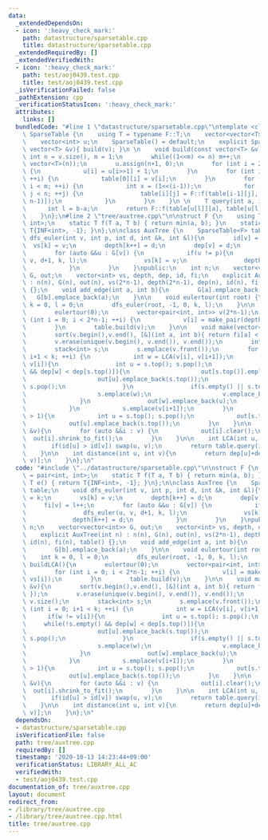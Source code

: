 ```yaml
---
data:
  _extendedDependsOn:
  - icon: ':heavy_check_mark:'
    path: datastructure/sparsetable.cpp
    title: datastructure/sparsetable.cpp
  _extendedRequiredBy: []
  _extendedVerifiedWith:
  - icon: ':heavy_check_mark:'
    path: test/aoj0439.test.cpp
    title: test/aoj0439.test.cpp
  _isVerificationFailed: false
  _pathExtension: cpp
  _verificationStatusIcon: ':heavy_check_mark:'
  attributes:
    links: []
  bundledCode: "#line 1 \"datastructure/sparsetable.cpp\"\ntemplate <class F>\nstruct\
    \ SparseTable {\n    using T = typename F::T;\n    vector<vector<T>> table;\n\
    \    vector<int> u;\n    SparseTable() = default;\n    explicit SparseTable(const\
    \ vector<T> &v){ build(v); }\n \n    void build(const vector<T> &v){\n       \
    \ int n = v.size(), m = 1;\n        while((1<<m) <= n) m++;\n        table.assign(m,\
    \ vector<T>(n));\n        u.assign(n+1, 0);\n        for (int i = 2; i <= n; ++i)\
    \ {\n            u[i] = u[i>>1] + 1;\n        }\n        for (int i = 0; i < n;\
    \ ++i) {\n            table[0][i] = v[i];\n        }\n        for (int i = 1;\
    \ i < m; ++i) {\n            int x = (1<<(i-1));\n            for (int j = 0;\
    \ j < n; ++j) {\n                table[i][j] = F::f(table[i-1][j], table[i-1][min(j+x,\
    \ n-1)]);\n            }\n        }\n    }\n \n    T query(int a, int b){\n  \
    \      int l = b-a;\n        return F::f(table[u[l]][a], table[u[l]][b-(1<<u[l])]);\n\
    \    }\n};\n#line 2 \"tree/auxtree.cpp\"\n\nstruct F {\n    using T = pair<int,\
    \ int>;\n    static T f(T a, T b) { return min(a, b); }\n    static T e() { return\
    \ T{INF<int>, -1}; }\n};\n\nclass AuxTree {\n    SparseTable<F> table;\n    void\
    \ dfs_euler(int v, int p, int d, int &k, int &l){\n        id[v] = k;\n      \
    \  vs[k] = v;\n        depth[k++] = d;\n        dep[v] = d;\n        fi[v] = l++;\n\
    \        for (auto &&u : G[v]) {\n            if(u != p){\n                dfs_euler(u,\
    \ v, d+1, k, l);\n                vs[k] = v;\n                depth[k++] = d;\n\
    \            }\n        }\n    }\npublic:\n    int n;\n    vector<vector<int>>\
    \ G, out;\n    vector<int> vs, depth, dep, id, fi;\n    explicit AuxTree(int n)\
    \ : n(n), G(n), out(n), vs(2*n-1), depth(2*n-1), dep(n), id(n), fi(n), table()\
    \ {};\n    void add_edge(int a, int b){\n        G[a].emplace_back(b);\n     \
    \   G[b].emplace_back(a);\n    }\n\n    void eulertour(int root) {\n        int\
    \ k = 0, l = 0;\n        dfs_euler(root, -1, 0, k, l);\n    }\n\n    void buildLCA(){\n\
    \        eulertour(0);\n        vector<pair<int, int>> v(2*n-1);\n        for\
    \ (int i = 0; i < 2*n-1; ++i) {\n            v[i] = make_pair(depth[i], vs[i]);\n\
    \        }\n        table.build(v);\n    }\n\n    void make(vector<int> &v){\n\
    \        sort(v.begin(),v.end(), [&](int a, int b){ return fi[a] < fi[b]; });\n\
    \        v.erase(unique(v.begin(), v.end()), v.end());\n        int k = v.size();\n\
    \        stack<int> s;\n        s.emplace(v.front());\n        for (int i = 0;\
    \ i+1 < k; ++i) {\n            int w = LCA(v[i], v[i+1]);\n            if(w !=\
    \ v[i]){\n                int u = s.top(); s.pop();\n                while(!s.empty()\
    \ && dep[w] < dep[s.top()]){\n                    out[s.top()].emplace_back(u);\n\
    \                    out[u].emplace_back(s.top());\n                    u = s.top();\
    \ s.pop();\n                }\n                if(s.empty() || s.top() != w){\n\
    \                    s.emplace(w);\n                    v.emplace_back(w);\n \
    \               }\n                out[w].emplace_back(u);\n                out[u].emplace_back(w);\n\
    \            }\n            s.emplace(v[i+1]);\n        }\n        while(s.size()\
    \ > 1){\n            int u = s.top(); s.pop();\n            out[s.top()].emplace_back(u);\n\
    \            out[u].emplace_back(s.top());\n        }\n    }\n\n    void clear(vector<int>\
    \ &v){\n        for (auto &&i : v) {\n            out[i].clear();\n          \
    \  out[i].shrink_to_fit();\n        }\n    }\n\n    int LCA(int u, int v){\n \
    \       if(id[u] > id[v]) swap(u, v);\n        return table.query(id[u], id[v]+1).second;\n\
    \    }\n\n    int distance(int u, int v){\n        return dep[u]+dep[v]-2*dep[LCA(u,\
    \ v)];\n    }\n};\n"
  code: "#include \"../datastructure/sparsetable.cpp\"\n\nstruct F {\n    using T\
    \ = pair<int, int>;\n    static T f(T a, T b) { return min(a, b); }\n    static\
    \ T e() { return T{INF<int>, -1}; }\n};\n\nclass AuxTree {\n    SparseTable<F>\
    \ table;\n    void dfs_euler(int v, int p, int d, int &k, int &l){\n        id[v]\
    \ = k;\n        vs[k] = v;\n        depth[k++] = d;\n        dep[v] = d;\n   \
    \     fi[v] = l++;\n        for (auto &&u : G[v]) {\n            if(u != p){\n\
    \                dfs_euler(u, v, d+1, k, l);\n                vs[k] = v;\n   \
    \             depth[k++] = d;\n            }\n        }\n    }\npublic:\n    int\
    \ n;\n    vector<vector<int>> G, out;\n    vector<int> vs, depth, dep, id, fi;\n\
    \    explicit AuxTree(int n) : n(n), G(n), out(n), vs(2*n-1), depth(2*n-1), dep(n),\
    \ id(n), fi(n), table() {};\n    void add_edge(int a, int b){\n        G[a].emplace_back(b);\n\
    \        G[b].emplace_back(a);\n    }\n\n    void eulertour(int root) {\n    \
    \    int k = 0, l = 0;\n        dfs_euler(root, -1, 0, k, l);\n    }\n\n    void\
    \ buildLCA(){\n        eulertour(0);\n        vector<pair<int, int>> v(2*n-1);\n\
    \        for (int i = 0; i < 2*n-1; ++i) {\n            v[i] = make_pair(depth[i],\
    \ vs[i]);\n        }\n        table.build(v);\n    }\n\n    void make(vector<int>\
    \ &v){\n        sort(v.begin(),v.end(), [&](int a, int b){ return fi[a] < fi[b];\
    \ });\n        v.erase(unique(v.begin(), v.end()), v.end());\n        int k =\
    \ v.size();\n        stack<int> s;\n        s.emplace(v.front());\n        for\
    \ (int i = 0; i+1 < k; ++i) {\n            int w = LCA(v[i], v[i+1]);\n      \
    \      if(w != v[i]){\n                int u = s.top(); s.pop();\n           \
    \     while(!s.empty() && dep[w] < dep[s.top()]){\n                    out[s.top()].emplace_back(u);\n\
    \                    out[u].emplace_back(s.top());\n                    u = s.top();\
    \ s.pop();\n                }\n                if(s.empty() || s.top() != w){\n\
    \                    s.emplace(w);\n                    v.emplace_back(w);\n \
    \               }\n                out[w].emplace_back(u);\n                out[u].emplace_back(w);\n\
    \            }\n            s.emplace(v[i+1]);\n        }\n        while(s.size()\
    \ > 1){\n            int u = s.top(); s.pop();\n            out[s.top()].emplace_back(u);\n\
    \            out[u].emplace_back(s.top());\n        }\n    }\n\n    void clear(vector<int>\
    \ &v){\n        for (auto &&i : v) {\n            out[i].clear();\n          \
    \  out[i].shrink_to_fit();\n        }\n    }\n\n    int LCA(int u, int v){\n \
    \       if(id[u] > id[v]) swap(u, v);\n        return table.query(id[u], id[v]+1).second;\n\
    \    }\n\n    int distance(int u, int v){\n        return dep[u]+dep[v]-2*dep[LCA(u,\
    \ v)];\n    }\n};\n"
  dependsOn:
  - datastructure/sparsetable.cpp
  isVerificationFile: false
  path: tree/auxtree.cpp
  requiredBy: []
  timestamp: '2020-10-13 14:23:44+09:00'
  verificationStatus: LIBRARY_ALL_AC
  verifiedWith:
  - test/aoj0439.test.cpp
documentation_of: tree/auxtree.cpp
layout: document
redirect_from:
- /library/tree/auxtree.cpp
- /library/tree/auxtree.cpp.html
title: tree/auxtree.cpp
---
```

